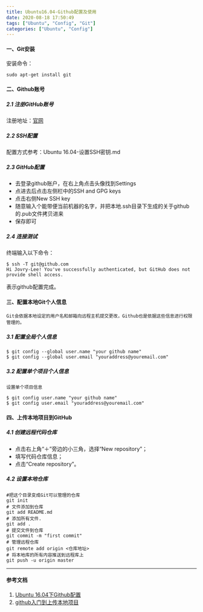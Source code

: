 ```yaml
---
title: Ubuntu16.04-Github配置及使用
date: 2020-08-18 17:50:49
tags: ["Ubuntu", "Config", "Git"]
categories: ["Ubuntu", "Config"]
---
```


#### 一、Git安装

安装命令：
```
sudo apt-get install git
```

<!--more-->

#### 二、Github账号

##### 2.1 注册GitHub账号
注册地址：[官网](https://github.com/)

##### 2.2 SSH配置
配置方式参考：Ubuntu 16.04-设置SSH密钥.md

##### 2.3 GitHub配置
- 去登录github账户，在右上角点击头像找到Settings
- 点进去后点击左侧栏中的SSH and GPG keys
- 点击右侧New SSH key
- 随意输入个能带便当前机器的名字，并把本地.ssh目录下生成的关于github的.pub文件拷贝进来
- 保存即可

##### 2.4 连接测试
终端输入以下命令：
```
$ ssh -T git@github.com
Hi Jovry-Lee! You've successfully authenticated, but GitHub does not provide shell access.
```

表示github配置完成。

#### 三、配置本地Git个人信息
    Git会依据本地设定的用户名和邮箱向远程主机提交更改，Github也是依据这些信息进行权限管理的。
##### 3.1 配置全局个人信息
```
$ git config --global user.name "your github name"
$ git config --global user.email "youraddress@youremail.com"
```

##### 3.2 配置单个项目个人信息
    设置单个项目信息
```
$ git config user.name "your github name"
$ git config user.email "youraddress@youremail.com"
```

#### 四、上传本地项目到GitHub
##### 4.1 创建远程代码仓库
- 点击右上角“＋”旁边的小三角，选择“New repository”；
- 填写代码仓库信息；
- 点击“Create repository”。

##### 4.2 设置本地仓库
```
#把这个目录变成Git可以管理的仓库
git init
# 文件添加到仓库
git add README.md
# 添加所有文件.
git add .
# 提交文件到仓库
git commit -m "first commit"
# 管理远程仓库
git remote add origin <仓库地址>
# 将本地库的所有内容推送到远程库上
git push -u origin master
```
---
#### 参考文档
1. [Ubuntu 16.04下Github配置](https://lrscy.github.io/2017/05/01/Ubuntu-Github-config/)
2. [github入门到上传本地项目](https://www.cnblogs.com/specter45/p/github.html)